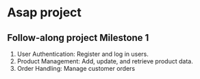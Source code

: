 # Asap project

## Follow-along project Milestone 1

1. User Authentication: Register and log in users.
2. Product Management: Add, update, and retrieve product data.
3. Order Handling: Manage customer orders
